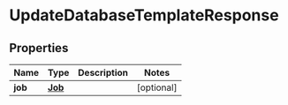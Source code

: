 

# UpdateDatabaseTemplateResponse


## Properties

Name | Type | Description | Notes
------------ | ------------- | ------------- | -------------
**job** | [**Job**](Job.md) |  |  [optional]



